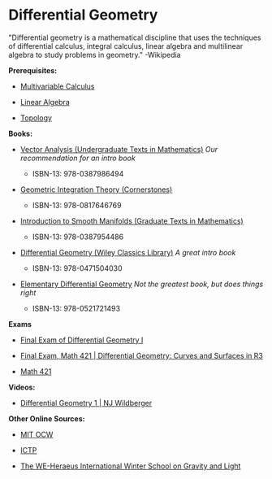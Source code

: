 # Differential Geometry

"Differential geometry is a mathematical discipline that uses the techniques of differential calculus, integral calculus, linear algebra and multilinear algebra to study problems in geometry." -Wikipedia

**Prerequisites:**

* [Multivariable Calculus](/Math/MultivariableCalculus.md)

* [Linear Algebra](/Math/LinearAlgebra.md)

* [Topology](/Math/Topology.md)

**Books:**

* [Vector Analysis (Undergraduate Texts in Mathematics)](https://www.amazon.com/Vector-Analysis-Undergraduate-Texts-Mathematics/dp/0387986499) *Our recommendation for an intro book*
  * ISBN-13: 978-0387986494

* [Geometric Integration Theory (Cornerstones)](https://www.amazon.com/Geometric-Integration-Theory-Cornerstones-Steven/dp/0817646760)
  * ISBN-13: 978-0817646769

* [Introduction to Smooth Manifolds (Graduate Texts in Mathematics)](https://www.amazon.com/Introduction-Smooth-Manifolds-Graduate-Mathematics/dp/0387954481)
  * ISBN-13: 978-0387954486

* [Differential Geometry (Wiley Classics Library)](https://www.amazon.com/Differential-Geometry-Wiley-Classics-Library/dp/0471504033) *A great intro book*
  * ISBN-13: 978-0471504030

* [Elementary Differential Geometry](https://www.amazon.com/Elementary-Differential-Geometry-Christian-B%C3%A4r/dp/0521721490) *Not the greatest book, but does things right*
  * ISBN-13: 978-0521721493 

**Exams**

* [Final Exam of Differential Geometry I ](http://web.ntnu.edu.tw/~494402345/differential_geometry/2008final_differential_geometry.pdf)

* [Final Exam, Math 421 | Differential Geometry: Curves and Surfaces in R3](http://www.professorbray.net/Teaching/421/2018/2013Final.pdf)

* [Math 421](https://services.math.duke.edu/~bray/Courses/421/2016/Math421.html)

**Videos:**

* [Differential Geometry 1 | NJ Wildberger](https://www.youtube.com/watch?v=_mvjOoTieTk&list=PLIljB45xT85DWUiFYYGqJVtfnkUFWkKtP)


**Other Online Sources:**

* [MIT OCW](https://ocw.mit.edu/courses/mathematics/18-950-differential-geometry-fall-2008/)

* [ICTP](https://www.youtube.com/watch?v=tKnBj7B2PSg&list=PLCc9vhgj7wo6NfivSen6Wok67jcfLX4vO)

* [The WE-Heraeus International Winter School on Gravity and Light](https://www.youtube.com/watch?v=7G4SqIboeig&list=PLtku678e9yj725K6hjLqKhJ854nTWWR5e)
